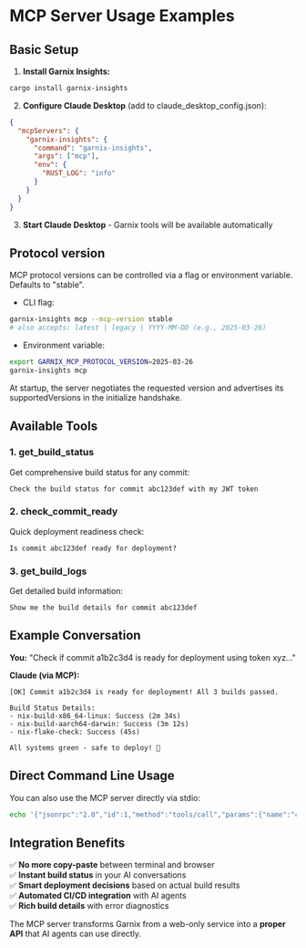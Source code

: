 # MCP Server Usage Examples

## Basic Setup

1. **Install Garnix Insights:**
```bash
cargo install garnix-insights
```

2. **Configure Claude Desktop** (add to claude_desktop_config.json):
```json
{
  "mcpServers": {
    "garnix-insights": {
      "command": "garnix-insights",
      "args": ["mcp"],
      "env": {
        "RUST_LOG": "info"
      }
    }
  }
}
```

3. **Start Claude Desktop** - Garnix tools will be available automatically

## Protocol version

MCP protocol versions can be controlled via a flag or environment variable. Defaults to "stable".

- CLI flag:
```bash
garnix-insights mcp --mcp-version stable
# also accepts: latest | legacy | YYYY-MM-DD (e.g., 2025-03-26)
```

- Environment variable:
```bash
export GARNIX_MCP_PROTOCOL_VERSION=2025-03-26
garnix-insights mcp
```

At startup, the server negotiates the requested version and advertises its supportedVersions in the initialize handshake.

## Available Tools

### 1. get_build_status
Get comprehensive build status for any commit:
```
Check the build status for commit abc123def with my JWT token
```

### 2. check_commit_ready  
Quick deployment readiness check:
```
Is commit abc123def ready for deployment?
```

### 3. get_build_logs
Get detailed build information:
```
Show me the build details for commit abc123def
```

## Example Conversation

**You:** "Check if commit a1b2c3d4 is ready for deployment using token xyz..."

**Claude (via MCP):** 
```
[OK] Commit a1b2c3d4 is ready for deployment! All 3 builds passed.

Build Status Details:
- nix-build-x86_64-linux: Success (2m 34s)
- nix-build-aarch64-darwin: Success (3m 12s) 
- nix-flake-check: Success (45s)

All systems green - safe to deploy! 🚀
```

## Direct Command Line Usage

You can also use the MCP server directly via stdio:

```bash
echo '{"jsonrpc":"2.0","id":1,"method":"tools/call","params":{"name":"check_commit_ready","arguments":{"commit_id":"abc123","token":"your-jwt"}}}' | garnix-insights mcp
```

## Integration Benefits

✅ **No more copy-paste** between terminal and browser  
✅ **Instant build status** in your AI conversations  
✅ **Smart deployment decisions** based on actual build results  
✅ **Automated CI/CD integration** with AI agents  
✅ **Rich build details** with error diagnostics  

The MCP server transforms Garnix from a web-only service into a **proper API** that AI agents can use directly.
